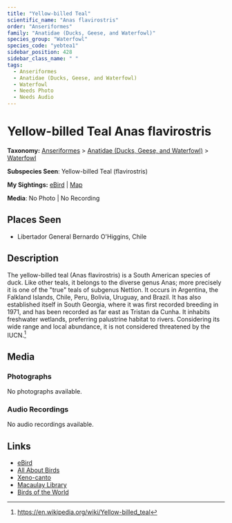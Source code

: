 ```yaml
---
title: "Yellow-billed Teal"
scientific_name: "Anas flavirostris"
order: "Anseriformes"
family: "Anatidae (Ducks, Geese, and Waterfowl)"
species_group: "Waterfowl"
species_code: "yebtea1"
sidebar_position: 428
sidebar_class_name: " "
tags: 
  - Anseriformes
  - Anatidae (Ducks, Geese, and Waterfowl)
  - Waterfowl
  - Needs Photo
  - Needs Audio
---
```


# Yellow-billed Teal <span className='sci_name'>Anas flavirostris</span>

**Taxonomy:** [Anseriformes](/tags/anseriformes) > [Anatidae (Ducks, Geese, and Waterfowl)](/tags/anatidae-ducks-geese-and-waterfowl) > [Waterfowl](/tags/waterfowl)

**Subspecies Seen**: Yellow-billed Teal (flavirostris)

**My Sightings:** [eBird](https://ebird.org/lifelist?r=world&time=life&spp=yebtea1) | [Map](/map?species_code=yebtea1)

**Media**: No Photo | No Recording

## Places Seen

* Libertador General Bernardo O'Higgins, Chile

## Description
The yellow-billed teal  (Anas flavirostris) is a South American species of duck. Like other teals, it belongs to the diverse genus Anas; more precisely it is one of the "true" teals of subgenus Nettion.  It occurs in Argentina, the Falkland Islands, Chile, Peru, Bolivia, Uruguay, and Brazil. It has also established itself in South Georgia, where it was first recorded breeding in 1971, and has been recorded as far east as Tristan da Cunha. It inhabits freshwater wetlands, preferring palustrine habitat to rivers. Considering its wide range and local abundance, it is not considered threatened by the IUCN.[^1]

[^1]: https://en.wikipedia.org/wiki/Yellow-billed_teal

## Media
### Photographs
No photographs available.

### Audio Recordings
No audio recordings available.

## Links
* [eBird](https://ebird.org/species/yebtea1) 
* [All About Birds](https://www.allaboutbirds.org/guide/yebtea1) 
* [Xeno-canto](https://www.xeno-canto.org/species/anas-flavirostris) 
* [Macaulay Library](https://search.macaulaylibrary.org/catalog?taxonCode=yebtea1&sort=rating_rank_desc)
* [Birds of the World](https://birdsoftheworld.org/bow/species/yebtea1)

